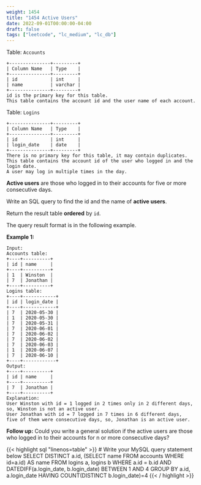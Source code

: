 ```yaml
---
weight: 1454
title: "1454 Active Users"
date: 2022-09-01T00:00:00-04:00
draft: false
tags: ["leetcode", "lc_medium", "lc_db"]
---
```


Table: `Accounts`
```
+---------------+---------+
| Column Name   | Type    |
+---------------+---------+
| id            | int     |
| name          | varchar |
+---------------+---------+
id is the primary key for this table.
This table contains the account id and the user name of each account.
```

Table: `Logins`
```
+---------------+---------+
| Column Name   | Type    |
+---------------+---------+
| id            | int     |
| login_date    | date    |
+---------------+---------+
There is no primary key for this table, it may contain duplicates.
This table contains the account id of the user who logged in and the login date.
A user may log in multiple times in the day.
```

**Active users** are those who logged in to their accounts for five or more consecutive days.

Write an SQL query to find the id and the name of **active users**.

Return the result table **ordered** by `id`.

The query result format is in the following example.

**Example 1:**
```
Input: 
Accounts table:
+----+----------+
| id | name     |
+----+----------+
| 1  | Winston  |
| 7  | Jonathan |
+----+----------+
Logins table:
+----+------------+
| id | login_date |
+----+------------+
| 7  | 2020-05-30 |
| 1  | 2020-05-30 |
| 7  | 2020-05-31 |
| 7  | 2020-06-01 |
| 7  | 2020-06-02 |
| 7  | 2020-06-02 |
| 7  | 2020-06-03 |
| 1  | 2020-06-07 |
| 7  | 2020-06-10 |
+----+------------+
Output: 
+----+----------+
| id | name     |
+----+----------+
| 7  | Jonathan |
+----+----------+
Explanation: 
User Winston with id = 1 logged in 2 times only in 2 different days,
so, Winston is not an active user.
User Jonathan with id = 7 logged in 7 times in 6 different days,
five of them were consecutive days, so, Jonathan is an active user.
```

**Follow up:** Could you write a general solution if the active users are those who logged in to their accounts for n or more consecutive days?

<div class="tabs"></div>
<div class="tab-content">
<div id="sql" class="lang">
{{< highlight sql "linenos=table" >}}
# Write your MySQL query statement below
SELECT
    DISTINCT a.id,
    (SELECT name FROM accounts WHERE id=a.id) AS name
FROM
    logins a,
    logins b
WHERE
    a.id = b.id
    AND DATEDIFF(a.login_date, b.login_date) BETWEEN 1 AND 4
GROUP BY
    a.id,
    a.login_date
HAVING
    COUNT(DISTINCT b.login_date)=4
{{< / highlight >}}
</div>
</div>
